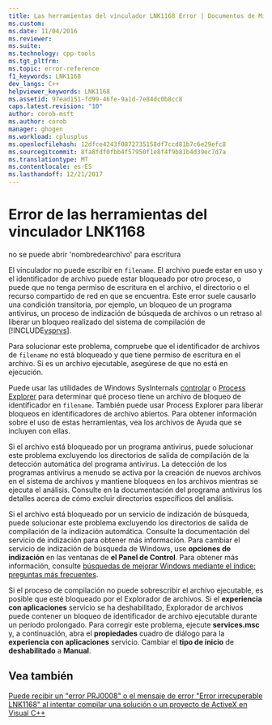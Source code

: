 ```yaml
---
title: Las herramientas del vinculador LNK1168 Error | Documentos de Microsoft
ms.custom: 
ms.date: 11/04/2016
ms.reviewer: 
ms.suite: 
ms.technology: cpp-tools
ms.tgt_pltfrm: 
ms.topic: error-reference
f1_keywords: LNK1168
dev_langs: C++
helpviewer_keywords: LNK1168
ms.assetid: 97ead151-fd99-46fe-9a1d-7e84dc0b8cc8
caps.latest.revision: "10"
author: corob-msft
ms.author: corob
manager: ghogen
ms.workload: cplusplus
ms.openlocfilehash: 12dfce4243f0872735158df7ccd81b7c6e29efc8
ms.sourcegitcommit: 8fa8fdf0fbb4f57950f1e8f4f9b81b4d39ec7d7a
ms.translationtype: MT
ms.contentlocale: es-ES
ms.lasthandoff: 12/21/2017
---
```

# <a name="linker-tools-error-lnk1168"></a>Error de las herramientas del vinculador LNK1168
no se puede abrir 'nombredearchivo' para escritura  
  
 El vinculador no puede escribir en `filename`. El archivo puede estar en uso y el identificador de archivo puede estar bloqueado por otro proceso, o puede que no tenga permiso de escritura en el archivo, el directorio o el recurso compartido de red en que se encuentra. Este error suele causarlo una condición transitoria, por ejemplo, un bloqueo de un programa antivirus, un proceso de indización de búsqueda de archivos o un retraso al liberar un bloqueo realizado del sistema de compilación de [!INCLUDE[vsprvs](../../assembler/masm/includes/vsprvs_md.md)].  
  
 Para solucionar este problema, compruebe que el identificador de archivos de `filename` no está bloqueado y que tiene permiso de escritura en el archivo. Si es un archivo ejecutable, asegúrese de que no está en ejecución.  
  
 Puede usar las utilidades de Windows SysInternals [controlar](http://technet.microsoft.com/sysinternals/bb896655.aspx) o [Process Explorer](http://technet.microsoft.com/sysinternals/bb896653) para determinar qué proceso tiene un archivo de bloqueo de identificador en `filename`. También puede usar Process Explorer para liberar bloqueos en identificadores de archivo abiertos. Para obtener información sobre el uso de estas herramientas, vea los archivos de Ayuda que se incluyen con ellas.  
  
 Si el archivo está bloqueado por un programa antivirus, puede solucionar este problema excluyendo los directorios de salida de compilación de la detección automática del programa antivirus. La detección de los programas antivirus a menudo se activa por la creación de nuevos archivos en el sistema de archivos y mantiene bloqueos en los archivos mientras se ejecuta el análisis. Consulte en la documentación del programa antivirus los detalles acerca de cómo excluir directorios específicos del análisis.  
  
 Si el archivo está bloqueado por un servicio de indización de búsqueda, puede solucionar este problema excluyendo los directorios de salida de compilación de la indización automática. Consulte la documentación del servicio de indización para obtener más información. Para cambiar el servicio de indización de búsqueda de Windows, use **opciones de indización** en las ventanas de **el Panel de Control**. Para obtener más información, consulte [búsquedas de mejorar Windows mediante el índice: preguntas más frecuentes](http://windows.microsoft.com/en-us/windows/improve-windows-searches-using-index-faq#1TC=windows-7).  
  
 Si el proceso de compilación no puede sobrescribir el archivo ejecutable, es posible que esté bloqueado por el Explorador de archivos. Si el **experiencia con aplicaciones** servicio se ha deshabilitado, Explorador de archivos puede contener un bloqueo de identificador de archivo ejecutable durante un período prolongado. Para corregir este problema, ejecute **services.msc** y, a continuación, abra el **propiedades** cuadro de diálogo para la **experiencia con aplicaciones** servicio. Cambiar el **tipo de inicio** de **deshabilitado** a **Manual**.  
  
## <a name="see-also"></a>Vea también  
 [Puede recibir un "error PRJ0008" o el mensaje de error "Error irrecuperable LNK1168" al intentar compilar una solución o un proyecto de ActiveX en Visual C++](http://support.microsoft.com/kb/308358)